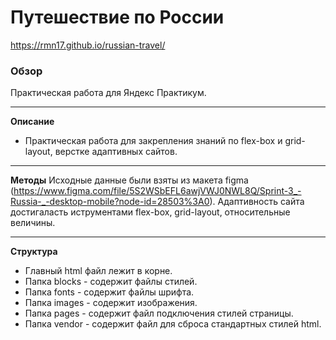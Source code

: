 # Путешествие по России
https://rmn17.github.io/russian-travel/

### Обзор
Практическая работа для Яндекс Практикум.

------------
**Описание**
- Практическая работа для закрепления знаний по flex-box и grid-layout, верстке адаптивных сайтов.

------------
**Методы**
Исходные данные были взяты из макета figma (https://www.figma.com/file/5S2WSbEFL6awjVWJ0NWL8Q/Sprint-3_-Russia-_-desktop-mobile?node-id=28503%3A0).
Адаптивность сайта достигаласть иструментами flex-box, grid-layout, относительные величины.

------------
 **Структура**

- Главный html файл лежит в корне.
- Папка blocks - содержит файлы стилей.
- Папка fonts - содержит файлы шрифта.
- Папка images - содержит изображения.
- Папка pages - содержит файл подключения стилей страницы.
- Папка vendor - содержит файл для сброса стандартных стилей html.
